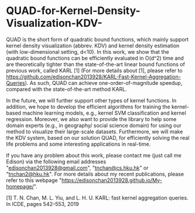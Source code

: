 # QUAD-for-Kernel-Density-Visualization-KDV-

QUAD is the short form of quadratic bound functions, which mainly support kernel density visualization (abbrev. KDV) and kernel density estimation (with low-dimensional setting, d<10). In this work, we show that the quadratic bound functions can be efficiently evaluated in O(d^2) time and are theoretically tighter than the state-of-the-art linear bound functions of previous work, called KARL [1] (For more details about [1], please refer to https://github.com/edisonchan2013928/KARL-Fast-Kernel-Aggregation-Queries). As such, QUAD can achieve one-order-of-magnitude speedup, compared with the state-of-the-art method KARL.

In the future, we will further support other types of kernel functions. In addition, we hope to develop the efficient algorithms for training the kernel-based machine learning models, e.g., kernel SVM classification and kernel regression. Moreover, we also want to provide the library to help some domain experts (e.g., in geography/ social science domain) for using our method to visualize their large-scale datasets. Furthermore, we will make the KDV system, based on our solution QUAD, for efficiently solving the real life problems and some interesting applications in real-time.

If you have any problem about this work, please contact me (just call me Edison) via the following email addresses "edisonchan2013928@gmail.com", "tnchan@cs.hku.hk" or "tnchan2@hku.hk". For more details about my recent publications, please refer to this webpage "https://edisonchan2013928.github.io/My-homepage/".

[1] T. N. Chan, M. L. Yiu, and L. H. U. KARL: fast kernel aggregation queries. In ICDE, pages 542–553, 2019
